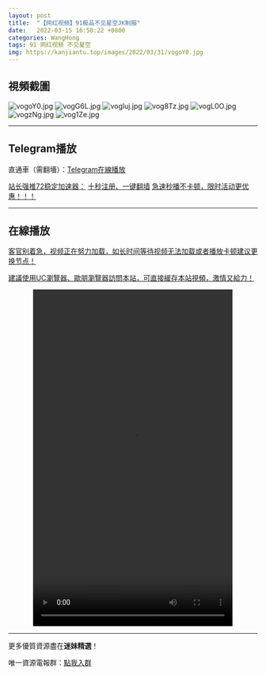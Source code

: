 ```yaml
---
layout: post
title:  "【网红视频】91极品不见星空JK制服"
date:   2022-03-15 16:50:22 +0800
categories: WangHong
tags: 91 网红视频 不见星空
img: https://kanjiantu.top/images/2022/03/31/vogoY0.jpg
---
```



## 視頻截圖

![vogoY0.jpg](https://kanjiantu.top/images/2022/03/31/vogoY0.jpg)
![vogG6L.jpg](https://kanjiantu.top/images/2022/03/31/vogG6L.jpg)
![vogluj.jpg](https://kanjiantu.top/images/2022/03/31/vogluj.jpg)
![vog8Tz.jpg](https://kanjiantu.top/images/2022/03/31/vog8Tz.jpg)
![vogL0O.jpg](https://kanjiantu.top/images/2022/03/31/vogL0O.jpg)
![vogzNg.jpg](https://kanjiantu.top/images/2022/03/31/vogzNg.jpg)
![vog1Ze.jpg](https://kanjiantu.top/images/2022/03/31/vog1Ze.jpg)

* * *
## Telegram播放

直通車（需翻墻）：[Telegram在線播放](https://t.me/mimeijingxuan/45)

<u>站长强推72稳定加速器：</u> [十秒注册、一键翻墙](https://www.mimei.blog/skip/vpn.html)
<u>急速秒播不卡顿，限时活动更优惠！！！</u>
* * *
## 在線播放
<u>客官别着急，视频正在努力加载，如长时间等待视频无法加载或者播放卡顿建议更换节点！</u>

<u>建議使用UC瀏覽器、歐朋瀏覽器訪問本站，可直接緩存本站視頻，激情又給力！</u>
<center><video src="https://cdn.publer.io/uploads/videos/624493d4db279776cfbee4f2/bca2056bd70ab10a110b91233db1f1fa.mp4" width="80%" height="680px" controls="controls"></video></center>

* * *
更多優質資源盡在**迷妹精選**！

唯一資源電報群：[點我入群](https://t.me/mimeijingxuan)


